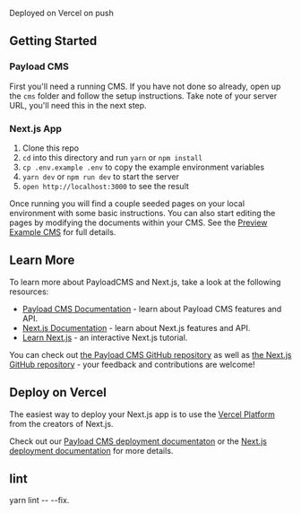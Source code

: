Deployed on Vercel on push

## Getting Started

### Payload CMS

First you'll need a running CMS. If you have not done so already, open up the `cms` folder and follow the setup instructions. Take note of your server URL, you'll need this in the next step.

### Next.js App

1. Clone this repo
2. `cd` into this directory and run `yarn` or `npm install`
3. `cp .env.example .env` to copy the example environment variables
4. `yarn dev` or `npm run dev` to start the server
5. `open http://localhost:3000` to see the result

Once running you will find a couple seeded pages on your local environment with some basic instructions. You can also start editing the pages by modifying the documents within your CMS. See the [Preview Example CMS](https://github.com/payloadcms/payload/tree/master/examples/preview/cms) for full details.

## Learn More

To learn more about PayloadCMS and Next.js, take a look at the following resources:

- [Payload CMS Documentation](https://payloadcms.com/docs) - learn about Payload CMS features and API.
- [Next.js Documentation](https://nextjs.org/docs) - learn about Next.js features and API.
- [Learn Next.js](https://nextjs.org/learn) - an interactive Next.js tutorial.

You can check out [the Payload CMS GitHub repository](https://github.com/payloadcms/payload/) as well as [the Next.js GitHub repository](https://github.com/vercel/next.js/) - your feedback and contributions are welcome!

## Deploy on Vercel

The easiest way to deploy your Next.js app is to use the [Vercel Platform](https://vercel.com/new?utm_medium=default-template&filter=next.js&utm_source=create-next-app&utm_campaign=create-next-app-readme) from the creators of Next.js.

Check out our [Payload CMS deployment documentaton](https://payloadcms.com/docs/production/deployment) or the [Next.js deployment documentation](https://nextjs.org/docs/deployment) for more details.

## lint

yarn lint -- --fix.
